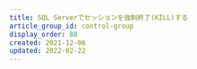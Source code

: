 ```yaml
---
title: SQL Serverでセッションを強制終了(KILL)する
article_group_id: control-group
display_order: 80
created: 2021-12-06
updated: 2022-02-22
---
```

